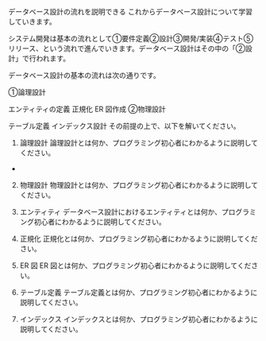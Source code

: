 データベース設計の流れを説明できる
これからデータベース設計について学習していきます。

システム開発は基本の流れとして①要件定義②設計③開発/実装④テスト⑤リリース、という流れで進んでいきます。データベース設計はその中の「②設計」で行われます。

データベース設計の基本の流れは次の通りです。

①論理設計

エンティティの定義
正規化
ER 図作成
②物理設計

テーブル定義
インデックス設計
その前提の上で、以下を解いてください。

1. 論理設計
論理設計とは何か、プログラミング初心者にわかるように説明してください。
- 

2. 物理設計
物理設計とは何か、プログラミング初心者にわかるように説明してください。

3. エンティティ
データベース設計におけるエンティティとは何か、プログラミング初心者にわかるように説明してください。

4. 正規化
正規化とは何か、プログラミング初心者にわかるように説明してください。

5. ER 図
ER 図とは何か、プログラミング初心者にわかるように説明してください。

6. テーブル定義
テーブル定義とは何か、プログラミング初心者にわかるように説明してください。

7. インデックス
インデックスとは何か、プログラミング初心者にわかるように説明してください。